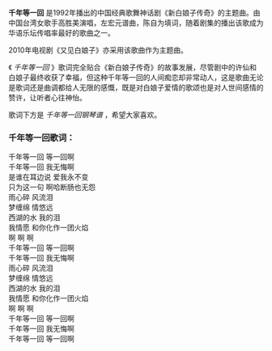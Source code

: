 

**千年等一回**
是1992年播出的中国经典歌舞神话剧《新白娘子传奇》的主题曲。由中国台湾女歌手高胜美演唱，左宏元谱曲，陈自为填词，随着剧集的播出该歌成为华语乐坛传唱率最好的歌曲之一。

2010年电视剧《又见白娘子》亦采用该歌曲作为主题曲。

《 _千年等一回_
》歌词完全贴合《新白娘子传奇》的故事发展，尽管剧中的许仙和白娘子最终收获了幸福，但这种千年等一回的人间痴恋却非常动人，这是歌曲无论是歌词还是曲调都给人无限的感慨，既是对白娘子爱情的歌颂也是对人世间感情的赞许，让听者心往神怡。

歌词下方是 _千年等一回钢琴谱_ ，希望大家喜欢。

### 千年等一回歌词：

千年等一回 等一回啊  
千年等一回 我无悔啊  
是谁在耳边说 爱我永不变  
只为这一句 啊哈断肠也无怨  
雨心碎 风流泪  
梦缠绵 情悠远  
西湖的水 我的泪  
我情愿 和你化作一团火焰  
啊 啊 啊  
千年等一回 等一回啊  
千年等一回 我无悔啊  
雨心碎 风流泪  
梦缠绵 情悠远  
西湖的水 我的泪  
我情愿 和你化作一团火焰  
啊 啊 啊  
千年等一回 等一回啊  
千年等一回 我无悔啊  
千年等一回 等一回啊

